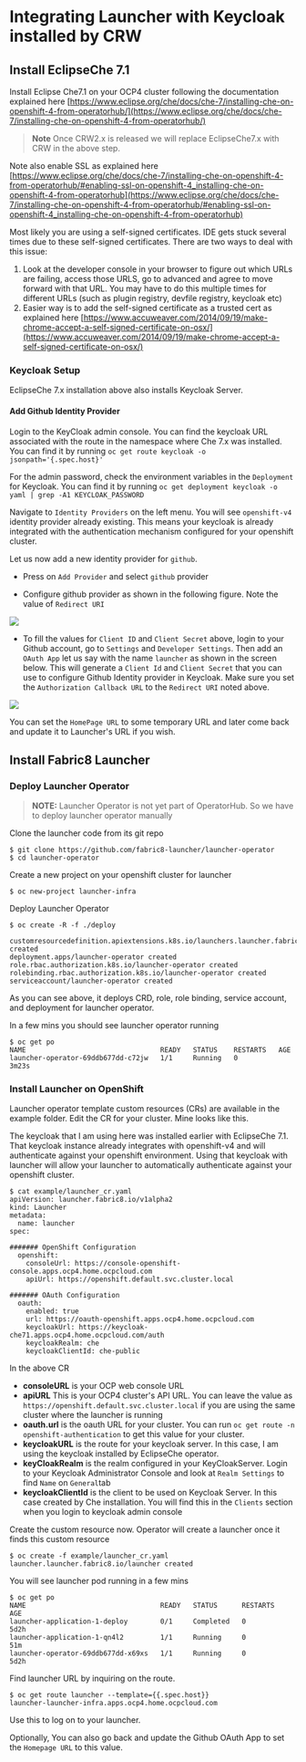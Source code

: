 # Integrating Launcher with Keycloak installed by CRW

## Install EclipseChe 7.1

Install Eclipse Che7.1 on your OCP4 cluster following the documentation explained here
[https://www.eclipse.org/che/docs/che-7/installing-che-on-openshift-4-from-operatorhub/](https://www.eclipse.org/che/docs/che-7/installing-che-on-openshift-4-from-operatorhub/)

>**Note** Once CRW2.x is released we will replace EclipseChe7.x with CRW in the above step.

Note also enable SSL as explained here [https://www.eclipse.org/che/docs/che-7/installing-che-on-openshift-4-from-operatorhub/#enabling-ssl-on-openshift-4_installing-che-on-openshift-4-from-operatorhub](https://www.eclipse.org/che/docs/che-7/installing-che-on-openshift-4-from-operatorhub/#enabling-ssl-on-openshift-4_installing-che-on-openshift-4-from-operatorhub)

Most likely you are using a self-signed certificates.  IDE gets stuck several times due to these self-signed certificates. There are two ways to deal with this issue:

1.   Look at the developer console in your browser to figure out which URLs are failing, access those URLS, go to advanced and agree to move forward with that URL. You may have to do this multiple times for different URLs (such as plugin registry, devfile registry, keycloak etc)
2. Easier way is to add the self-signed certificate as a trusted cert as explained here [https://www.accuweaver.com/2014/09/19/make-chrome-accept-a-self-signed-certificate-on-osx/](https://www.accuweaver.com/2014/09/19/make-chrome-accept-a-self-signed-certificate-on-osx/)

### Keycloak Setup

EclipseChe 7.x installation above also installs Keycloak Server.

#### Add Github Identity Provider
Login to the KeyCloak admin console. 
You can find the keycloak URL associated with the route in the namespace where Che 7.x was installed. You can find it by running `oc get route keycloak -o jsonpath='{.spec.host}'`

For the admin password, check the environment variables in the `Deployment` for Keycloak. You can find it by running `oc get deployment keycloak -o yaml | grep -A1 KEYCLOAK_PASSWORD`

Navigate to `Identity Providers` on the left menu. You will see  `openshift-v4` identity provider already existing. This means your keycloak is already integrated with the authentication mechanism configured for your openshift cluster.

Let us now add a new identity provider for `github`. 
* Press on `Add Provider` and select `github` provider

* Configure github provider as shown in the following figure. Note the value of `Redirect URI`

![](GitHubProvider.png)


* To fill the values for `Client ID` and `Client Secret` above, login to your Github account, go to `Settings` and `Developer Settings`.  Then add an `OAuth App` let us say with the name `launcher` as shown in the screen below. This will generate a `Client Id` and `Client Secret` that you can use to configure Github Identity provider in Keycloak. Make sure you set the `Authorization Callback URL` to the `Redirect URI` noted above.


![](GitHubOAuthApp.png)

You can set the `HomePage URL` to some temporary URL and later come back and update it to Launcher's URL if you wish.



## Install Fabric8 Launcher

### Deploy Launcher Operator

> **NOTE:** Launcher Operator is not yet part of OperatorHub. So we have to deploy launcher operator manually

Clone the launcher code from its git repo
```
$ git clone https://github.com/fabric8-launcher/launcher-operator
$ cd launcher-operator
```

Create a new project on your openshift cluster for launcher

```
$ oc new-project launcher-infra
```

Deploy Launcher Operator

```
$ oc create -R -f ./deploy

customresourcedefinition.apiextensions.k8s.io/launchers.launcher.fabric8.io created
deployment.apps/launcher-operator created
role.rbac.authorization.k8s.io/launcher-operator created
rolebinding.rbac.authorization.k8s.io/launcher-operator created
serviceaccount/launcher-operator created
```

As you can see above, it deploys CRD, role, role binding, service account, and deployment for launcher operator.

In a few mins you should see launcher operator running

```
$ oc get po
NAME                                 READY   STATUS    RESTARTS   AGE
launcher-operator-69ddb677dd-c72jw   1/1     Running   0          3m23s
```

### Install Launcher on OpenShift

Launcher operator template custom resources (CRs) are available in the example folder. Edit the CR for your cluster. Mine looks like this.

The keycloak that I am using here was installed earlier with EclipseChe 7.1. That keycloak instance already integrates with openshift-v4 and will authenticate against your openshift environment. Using that keycloak with launcher will allow your launcher to automatically authenticate against your openshift cluster.

```
$ cat example/launcher_cr.yaml
apiVersion: launcher.fabric8.io/v1alpha2
kind: Launcher
metadata:
  name: launcher
spec:

####### OpenShift Configuration
  openshift:
    consoleUrl: https://console-openshift-console.apps.ocp4.home.ocpcloud.com
    apiUrl: https://openshift.default.svc.cluster.local

####### OAuth Configuration
  oauth:
    enabled: true
    url: https://oauth-openshift.apps.ocp4.home.ocpcloud.com
    keycloakUrl: https://keycloak-che71.apps.ocp4.home.ocpcloud.com/auth
    keycloakRealm: che
    keycloakClientId: che-public
```

In the above CR
* **consoleURL** is your OCP web console URL
* **apiURL** This is your OCP4 cluster's API URL. You can leave the value as `https://openshift.default.svc.cluster.local` if you are using the same cluster where the launcher is running
* **oauth.url** is the oauth URL for your cluster. You can run `oc get route -n openshift-authentication` to get this value for your cluster.
* **keycloakURL** is the route for your keycloak server. In this case, I am using the keycloak installed by EclipseChe operator. 
* **keyCloakRealm** is the realm configured in your KeyCloakServer. Login to your Keycloak Administrator Console and look at `Realm Settings` to find `Name` on `General`tab
* **keycloakClientId** is the client to be used on Keycloak Server. In this case created by Che installation. You will find this in the `Clients` section when you login to keycloak admin console


Create the custom resource now. Operator will create a launcher once it finds this custom resource

```
$ oc create -f example/launcher_cr.yaml
launcher.launcher.fabric8.io/launcher created
```

You will see launcher pod running in a few mins

```
$ oc get po
NAME                                 READY   STATUS      RESTARTS   AGE
launcher-application-1-deploy        0/1     Completed   0          5d2h
launcher-application-1-qn4l2         1/1     Running     0          51m
launcher-operator-69ddb677dd-x69xs   1/1     Running     0          5d2h
```

Find launcher URL by inquiring on the route.
```
$ oc get route launcher --template={{.spec.host}}
launcher-launcher-infra.apps.ocp4.home.ocpcloud.com
```
Use this to log on to your launcher.

Optionally, You can also go back and update the Github OAuth App to set the `Homepage URL` to this value.


